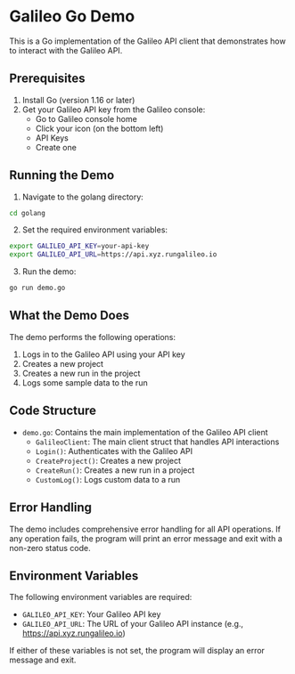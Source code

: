 # Galileo Go Demo

This is a Go implementation of the Galileo API client that demonstrates how to interact with the Galileo API.

## Prerequisites

1. Install Go (version 1.16 or later)
2. Get your Galileo API key from the Galileo console:
   - Go to Galileo console home
   - Click your icon (on the bottom left)
   - API Keys
   - Create one

## Running the Demo

1. Navigate to the golang directory:
```bash
cd golang
```

2. Set the required environment variables:
```bash
export GALILEO_API_KEY=your-api-key
export GALILEO_API_URL=https://api.xyz.rungalileo.io
```

3. Run the demo:
```bash
go run demo.go
```

## What the Demo Does

The demo performs the following operations:

1. Logs in to the Galileo API using your API key
2. Creates a new project
3. Creates a new run in the project
4. Logs some sample data to the run

## Code Structure

- `demo.go`: Contains the main implementation of the Galileo API client
  - `GalileoClient`: The main client struct that handles API interactions
  - `Login()`: Authenticates with the Galileo API
  - `CreateProject()`: Creates a new project
  - `CreateRun()`: Creates a new run in a project
  - `CustomLog()`: Logs custom data to a run

## Error Handling

The demo includes comprehensive error handling for all API operations. If any operation fails, the program will print an error message and exit with a non-zero status code.

## Environment Variables

The following environment variables are required:

- `GALILEO_API_KEY`: Your Galileo API key
- `GALILEO_API_URL`: The URL of your Galileo API instance (e.g., https://api.xyz.rungalileo.io)

If either of these variables is not set, the program will display an error message and exit. 